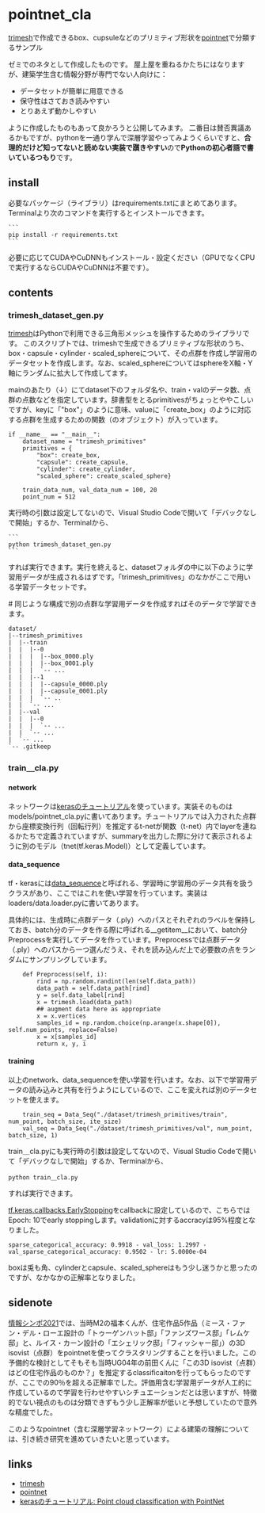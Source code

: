 # pointnet_cla
[trimesh](https://trimsh.org/index.html)で作成できるbox、cupsuleなどのプリミティブ形状を[pointnet](https://arxiv.org/abs/1612.00593)で分類するサンプル

ゼミでのネタとして作成したものです。
屋上屋を重ねるかたちにはなりますが、建築学生含む情報分野が専門でない人向けに：
* データセットが簡単に用意できる
* 保守性はさておき読みやすい
* とりあえず動かしやすい

ように作成したものもあって良かろうと公開してみます。
二番目は賛否異議あるかもですが、pythonを一通り学んで深層学習やってみようくらいですと、**合理的だけど知ってないと読めない実装で躓きやすい**ので**Pythonの初心者語で書いているつもり**です。

## install
必要なパッケージ（ライブラリ）はrequirements.txtにまとめてあります。Terminalより次のコマンドを実行するとインストールできます。

````
```
pip install -r requirements.txt
```
````

必要に応じてCUDAやCuDNNもインストール・設定ください（GPUでなくCPUで実行するならCUDAやCuDNNは不要です）。

## contents
### trimesh_dataset_gen.py
[trimesh](https://trimsh.org/index.html)はPythonで利用できる三角形メッシュを操作するためのライブラリです。
このスクリプトでは、trimeshで生成できるプリミティブな形状のうち、box・capsule・cylinder・scaled_sphereについて、その点群を作成し学習用のデータセットを作成します。なお、scaled_sphereについてはsphereをX軸・Y軸にランダムに拡大して作成してます。

mainのあたり（↓）にてdataset下のフォルダ名や、train・valのデータ数、点群の点数などを指定しています。辞書型をとるprimitivesがちょっとややこしいですが、keyに「"box"」のように意味、valueに「create_box」のように対応する点群を生成するための関数（のオブジェクト）が入っています。

```
if __name__ == "__main__":
    dataset_name = "trimesh_primitives"
    primitives = {
        "box": create_box,
        "capsule": create_capsule,
        "cylinder": create_cylinder, 
        "scaled_sphere": create_scaled_sphere}

    train_data_num, val_data_num = 100, 20
    point_num = 512
```

実行時の引数は設定してないので、Visual Studio Codeで開いて「デバックなしで開始」するか、Terminalから、
````
```
python trimesh_dataset_gen.py
```
````
すれば実行できます。実行を終えると、datasetフォルダの中に以下のように学習用データが生成されるはずです。「trimesh_primitives」のなかがここで用いる学習データセットです。

\# 同じような構成で別の点群な学習用データを作成すればそのデータで学習できます。

```
dataset/
|--trimesh_primitives
|  |--train
|  |  |--0
|  |  |  |--box_0000.ply
|  |  |  |--box_0001.ply
|  |  |  `-- ...
|  |  |--1
|  |  |  |--capsule_0000.ply
|  |  |  |--capsule_0001.ply
|  |  |  `-- ..
|  |  `-- ...
|  |--val
|  |  |--0
|  |  |  `-- ...
|  |  `-- ...
|  `-- ...
`-- .gitkeep
```

### train＿cla.py
#### network
ネットワークは[kerasのチュートリアル](https://keras.io/examples/vision/pointnet/)を使っています。実装そのものはmodels/pointnet_cla.pyに書いてあります。チュートリアルでは入力された点群から座標変換行列（回転行列）を推定するt-netが関数（t-net）内でlayerを連ねるかたちで定義されていますが、summaryを出力した際に分けて表示されるように別のモデル（tnet(tf.keras.Model)）として定義しています。
#### data_sequence
tf・kerasには[data_sequence](https://www.tensorflow.org/api_docs/python/tf/keras/utils/Sequence)と呼ばれる、学習時に学習用のデータ共有を扱うクラスがあり、ここではこれを使い学習を行っています。実装はloaders/data.loader.pyに書いてあります。

具体的には、生成時に点群データ（.ply）へのパスとそれぞれのラベルを保持しておき、batch分のデータを作る際に呼ばれる__getitem__において、batch分Preprocessを実行してデータを作っています。Preprocessでは点群データ（.ply）へのパスから一つ選んだうえ、それを読み込んだ上で必要数の点をランダムにサンプリングしています。
```
    def Preprocess(self, i):
        rind = np.random.randint(len(self.data_path))
        data_path = self.data_path[rind]
        y = self.data_label[rind]
        x = trimesh.load(data_path)
        ## augment data here as appropriate
        x = x.vertices
        samples_id = np.random.choice(np.arange(x.shape[0]), self.num_points, replace=False)
        x = x[samples_id]
        return x, y, i 
```

#### training
以上のnetwork、data_sequenceを使い学習を行います。なお、以下で学習用データの読み込みと共有を行うようにしているので、ここを変えれば別のデータセットを使えます。

```
    train_seq = Data_Seq("./dataset/trimesh_primitives/train", num_point, batch_size, ite_size)
    val_seq = Data_Seq("./dataset/trimesh_primitives/val", num_point, batch_size, 1)
```

train＿cla.pyにも実行時の引数は設定してないので、Visual Studio Codeで開いて「デバックなしで開始」するか、Terminalから、

````
python train＿cla.py
````

すれば実行できます。

[tf.keras.callbacks.EarlyStopping](https://www.tensorflow.org/api_docs/python/tf/keras/callbacks/EarlyStopping)をcallbackに設定しているので、こちらではEpoch: 10でearly stoppingします。validationに対するaccracyは95%程度となりました。

```
sparse_categorical_accuracy: 0.9918 - val_loss: 1.2997 - val_sparse_categorical_accuracy: 0.9502 - lr: 5.0000e-04
```

boxは兎も角、cylinderとcapsule、scaled_sphereはもう少し迷うかと思ったのですが、なかなかの正解率となりました。

## sidenote
[情報シンポ2021](https://aijisa.org/2021/)では、当時M2の福本くんが、住宅作品5作品（ミース・ファン・デル・ローエ設計の「トゥーゲンハット邸」「ファンズワース邸」「レムケ邸」と、ルイス・カーン設計の「エシェリック邸」「フィッシャー邸」）の3D isovist（点群）をpointnetを使ってクラスタリングすることを行いました。この予備的な検討としてそもそも当時UG04年の前田くんに「この3D isovist（点群）はどの住宅作品のものか？」を推定するclassificaitonを行ってもらったのですが、ここでの90％を超える正解率でした。評価用含む学習用データが人工的に作成しているので学習を行わせやすいシチュエーションだとは思いますが、特徴的でない視点のものは分類できずもう少し正解率が低いと予想していたので意外な精度でした。

このようなpointnet（含む深層学習ネットワーク）による建築の理解については、引き続き研究を進めていきたいと思っています。

## links
* [trimesh](https://trimsh.org/index.html)
* [pointnet](https://arxiv.org/abs/1612.00593)
* [kerasのチュートリアル: Point cloud classification with PointNet](https://keras.io/examples/vision/pointnet/)